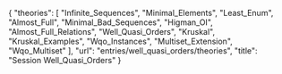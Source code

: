 {
    "theories": [
        "Infinite_Sequences",
        "Minimal_Elements",
        "Least_Enum",
        "Almost_Full",
        "Minimal_Bad_Sequences",
        "Higman_OI",
        "Almost_Full_Relations",
        "Well_Quasi_Orders",
        "Kruskal",
        "Kruskal_Examples",
        "Wqo_Instances",
        "Multiset_Extension",
        "Wqo_Multiset"
    ],
    "url": "entries/well_quasi_orders/theories",
    "title": "Session Well_Quasi_Orders"
}